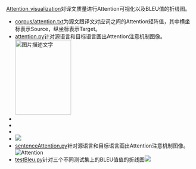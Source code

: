 [Attention_visualization](https://github.com/Shajiu/NLP_Machine-Translation/tree/master/Attention_visualization)对译文质量进行Attention可视化以及BLEU值的折线图。
- [corpus/attention.txt](https://github.com/Shajiu/NaturalLanguageProcessing/blob/master/MachineTranslation/AttentionVisualization/data/attention.txt)为源文跟译文对应词之间的Attention矩阵值，其中横坐标表示Source，纵坐标表示Target。
- [attention.py](https://github.com/Shajiu/NaturalLanguageProcessing/blob/master/MachineTranslation/AttentionVisualization/attention.py)针对源语言和目标语言画出Attention注意机制图像。<img src="https://github.com/Shajiu/NaturalLanguageProcessing/blob/master/MachineTranslation/AttentionVisualization/result/Attention.source.png" width="150" height="200" alt="图片描述文字"/>
- 
- 
- 
- ![](https://github.com/Shajiu/NaturalLanguageProcessing/blob/master/MachineTranslation/AttentionVisualization/result/Attention.source.png)
- [sentenceAttention.py](https://github.com/Shajiu/NaturalLanguageProcessing/blob/master/MachineTranslation/AttentionVisualization/sentenceAttention.py)针对源语言和目标语言画出Attention注意机制图像。![Attention](https://github.com/Shajiu/NaturalLanguageProcessing/blob/master/MachineTranslation/AttentionVisualization/result/snsHeatmapNormal.png)
- [testBleu.py](https://github.com/Shajiu/NaturalLanguageProcessing/blob/master/MachineTranslation/AttentionVisualization/testBleu.py)针对三个不同测试集上的BLEU值值的折线图![](https://github.com/Shajiu/NaturalLanguageProcessing/blob/master/MachineTranslation/AttentionVisualization/result/easyplot.png)
